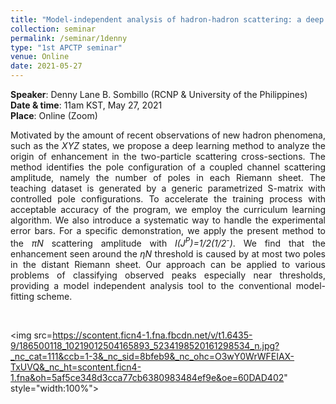 ```yaml
---
title: "Model-independent analysis of hadron-hadron scattering: a deep learning approach"
collection: seminar
permalink: /seminar/1denny
type: "1st APCTP seminar"
venue: Online 
date: 2021-05-27
---
```


 <b>Speaker</b>: Denny Lane B. Sombillo (RCNP & University of the Philippines)<br>
 <b>Date & time</b>: 11am KST, May 27, 2021 <br>
 <b>Place</b>: Online (Zoom)

<p align="justify">Motivated by the amount of recent observations of new hadron phenomena, such as the <i>XYZ</i> states,  we propose a deep learning method to analyze the origin of enhancement in the two-particle scattering cross-sections. The method identifies the pole configuration of a coupled channel scattering amplitude, namely the number of poles in each Riemann sheet. The teaching dataset is generated by a generic parametrized S-matrix with controlled pole configurations. To accelerate the training process with acceptable accuracy of the program, we employ the curriculum learning algorithm.  We also introduce a systematic way to handle the experimental error bars. For a specific demonstration, we apply the present method to the <i>πN</i> scattering amplitude with <i>I(J<sup>P</sup>)=1/2(1/2<sup>-</sup>)</i>. We find that the enhancement seen around the <i>ηN</i> threshold is caused by at most two poles in the distant Riemann sheet. Our approach can be applied to various problems of classifying observed peaks especially near thresholds, providing a model independent analysis tool to the conventional model-fitting scheme.</p>

 <p style="margin-bottom:1.2cm"></p>
 
  <img src=https://scontent.ficn4-1.fna.fbcdn.net/v/t1.6435-9/186500118_10219012504165893_5234198520161298534_n.jpg?_nc_cat=111&ccb=1-3&_nc_sid=8bfeb9&_nc_ohc=O3wY0WrWFEIAX-TxUVQ&_nc_ht=scontent.ficn4-1.fna&oh=5af5ce348d3cca77cb6380983484ef9e&oe=60DAD402" style="width:100%">
